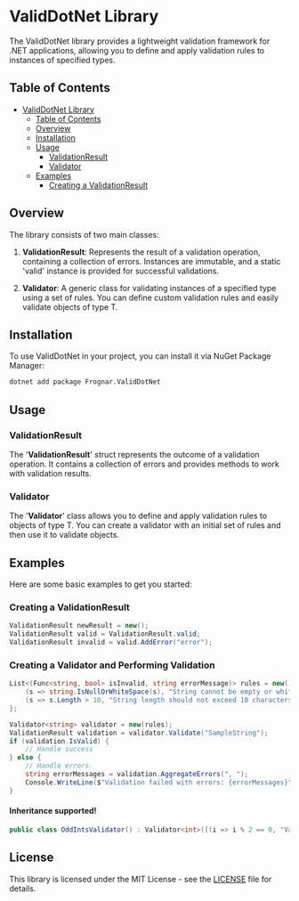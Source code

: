 # ValidDotNet Library

The ValidDotNet library provides a lightweight validation framework for .NET applications, allowing you to define and apply validation rules to instances of specified types.

## Table of Contents

- [ValidDotNet Library](#validdotnet-library)
    - [Table of Contents](#table-of-contents)
    - [Overview](#overview)
    - [Installation](#installation)
    - [Usage](#usage)
        - [ValidationResult](#validationresult)
        - [Validator](#validator)
    - [Examples](#examples)
        - [Creating a ValidationResult](#creating-a-validationresult)

## Overview

The library consists of two main classes:

1. **ValidationResult**: Represents the result of a validation operation, containing a collection of errors. Instances are immutable, and a static 'valid' instance is provided for successful validations.

2. **Validator<T>**: A generic class for validating instances of a specified type using a set of rules. You can define custom validation rules and easily validate objects of type T.

## Installation

To use ValidDotNet in your project, you can install it via NuGet Package Manager:

```bash
dotnet add package Frognar.ValidDotNet
```

## Usage
### ValidationResult
The '**ValidationResult**' struct represents the outcome of a validation operation. It contains a collection of errors and provides methods to work with validation results.

### Validator<T>
The '**Validator<T>**' class allows you to define and apply validation rules to objects of type T. You can create a validator with an initial set of rules and then use it to validate objects.

## Examples
Here are some basic examples to get you started:

### Creating a ValidationResult
```cs
ValidationResult newResult = new();
ValidationResult valid = ValidationResult.valid;
ValidationResult invalid = valid.AddError("error");
```

### Creating a Validator and Performing Validation
```cs
List<(Func<string, bool> isInvalid, string errorMessage)> rules = new() {
    (s => string.IsNullOrWhiteSpace(s), "String cannot be empty or whitespace."),
    (s => s.Length > 10, "String length should not exceed 10 characters.")
};

Validator<string> validator = new(rules);
ValidationResult validation = validator.Validate("SampleString");
if (validation.IsValid) {
    // Handle success
} else {
    // Handle errors
    string errorMessages = validation.AggregateErrors(", ");
    Console.WriteLine($"Validation failed with errors: {errorMessages}");
}
```
#### Inheritance supported!
```cs
public class OddIntsValidator() : Validator<int>([(i => i % 2 == 0, "Value must be odd")]);
```

## License
This library is licensed under the MIT License - see the [LICENSE](LICENSE) file for details.